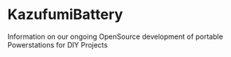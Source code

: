 # KazufumiBattery
Information on our ongoing OpenSource development of portable Powerstations for DIY Projects
